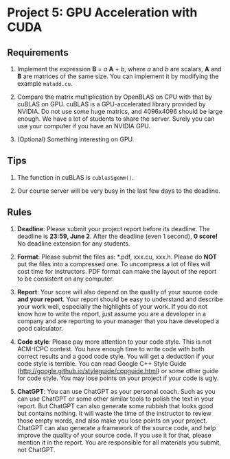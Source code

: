 # Project 5: GPU Acceleration with CUDA

## Requirements

1. Implement the expression **B** = *a* **A** + *b*, where *a* and *b* are scalars, **A** and **B** are matrices of the same size. You can implement it by modifying the example `matadd.cu`.

2. Compare the matrix multiplication by OpenBLAS on CPU with that by cuBLAS on GPU. cuBLAS is a GPU-accelerated library provided by NVIDIA. Do not use some huge matrics, and 4096x4096 should be large enough. We have a lot of students to share the server. Surely you can use your computer if you have an NVIDIA GPU. 

3. (Optional) Something interesting on GPU.

## Tips

1. The function in cuBLAS is `cublasSgemm()`.

2. Our course server will be very busy in the last few days to the deadline. 

## Rules

1. **Deadline**: Please submit your project report before its deadline. The deadline is **23:59, June 2**. After the deadline (even 1 second), **0 score!** No deadline extension for any students. 


1. **Format**: Please submit the files as: *.pdf, xxx.cu, xxx.h. Please do **NOT** put the files into a compressed one. To uncompress a lot of files will cost time for instructors. PDF format can make the layout of the report to be consistent on any computer. 


1. **Report**: Your score will also depend on the quality of your source code **and your report**. Your report should be easy to understand and describe your work well, especially the highlights of your work. If you do not know how to write the report, just assume you are a developer in a company and are reporting to your manager that you have developed a good calculator.

1. **Code style**: Please pay more attention to your code style. This is not ACM-ICPC contest. You have enough time to write code with both correct results and a good code style. You will get a deduction if your code style is terrible. You can read Google C++ Style Guide (<http://google.github.io/styleguide/cppguide.html>) or some other guide for code style. You may lose points on your project if your code is ugly.

1. **ChatGPT**: You can use ChatGPT as your personal coach. Such as you can use ChatGPT or some other similar tools to polish the text in your report. But ChatGPT can also generate some rubbish that looks good but contains nothing. It will waste the time of the instructor to review those empty words, and also make you lose points on your project. ChatGPT can also generate a framework of the source code, and help improve the quality of your source code. If you use it for that, please mention it in the report. You are responsible for all materials you submit, not ChatGPT.